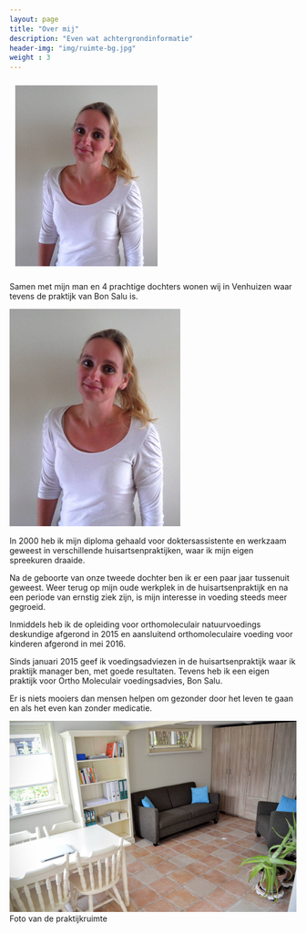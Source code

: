 ```yaml
---
layout: page
title: "Over mij"
description: "Even wat achtergrondinformatie"
header-img: "img/ruimte-bg.jpg"
weight : 3
---
```

<img src="/img/karen.jpg" alt="Karin Hilgers" width="250px" class="pull-right hidden-xs" style="margin: 10px 0 10px 10px;">

Samen met mijn man en 4 prachtige dochters wonen wij in Venhuizen waar tevens de praktijk van Bon Salu is.

<img src="/img/karen.jpg" alt="Karin Hilgers" style="width: 300px; " class="center-block visible-xs-block">

In 2000 heb ik mijn diploma gehaald voor doktersassistente en werkzaam geweest in verschillende huisartsenpraktijken, waar ik mijn eigen spreekuren draaide. 

Na de geboorte van onze tweede dochter ben ik er een paar jaar tussenuit geweest. Weer terug op mijn oude werkplek in de huisartsenpraktijk en na een periode van ernstig ziek zijn, is mijn interesse in voeding steeds meer gegroeid.

Inmiddels heb ik de opleiding voor orthomoleculair natuurvoedings deskundige afgerond in 2015 en aansluitend orthomoleculaire voeding voor kinderen afgerond in mei 2016.

Sinds januari 2015 geef ik voedingsadviezen in de huisartsenpraktijk waar ik praktijk manager ben, met goede resultaten. 
Tevens heb ik een eigen praktijk voor Ortho Moleculair voedingsadvies, Bon Salu.

Er is niets mooiers dan mensen helpen om gezonder door het leven te gaan en als het even kan zonder medicatie.

![Praktijkruimte](/img/ruimte.jpg)
<span class="text-muted">Foto van de praktijkruimte</span>
